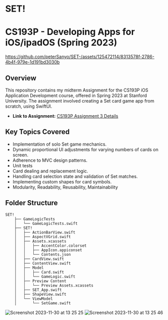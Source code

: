 # SET!
# CS193P - Developing Apps for iOS/ipadOS (Spring 2023)

https://github.com/peterSanyo/SET-/assets/125472114/8313578f-2786-4b4f-979e-1d191bd3030b

## Overview
This repository contains my midterm Assignment for the CS193P iOS Application Development course, 
offered in Spring 2023 at Stanford University. 
The assignment involved creating a Set card game app from scratch, using SwiftUI. 
- **Link to Assignment:** [CS193P Assignment 3 Details](https://cs193p.sites.stanford.edu/sites/g/files/sbiybj16636/files/media/file/a3_2.pdf)

## Key Topics Covered
- Implementation of solo Set game mechanics.
- Dynamic proportional UI adjustments for varying numbers of cards on screen.
- Adherence to MVC design patterns.
- Unit tests
- Card dealing and replacement logic.
- Handling card selection state and validation of Set matches.
- Implementing custom shapes for card symbols.
- Modularity, Readability, Reusability, Maintainability

## Folder Structure
```
SET!
    ├── GameLogicTests
    │   └── GameLogicTests.swift
    ├── SET!
    │   ├── ActionBarView.swift 
    │   ├── AspectVGrid.swift 
    │   ├── Assets.xcassets
    │   │   ├── AccentColor.colorset
    │   │   ├── AppIcon.appiconset
    │   │   └── Contents.json
    │   ├── CardView.swift
    │   ├── ContentView.swift
    │   ├── Model
    │   │   ├── Card.swift
    │   │   └── GameLogic.swift 
    │   ├── Preview Content
    │   │   └── Preview Assets.xcassets
    │   ├── SET_App.swift
    │   ├── ShapeView.swift
    │   └── ViewModel
    │       └── SetGame.swift 
```

![Screenshot 2023-11-30 at 13 25 25](https://github.com/peterSanyo/SET-/assets/125472114/520d7e13-d17a-44a7-9645-7abfade90d3c)
![Screenshot 2023-11-30 at 13 25 46](https://github.com/peterSanyo/SET-/assets/125472114/c1a787c2-7779-434b-aeb1-947627c1ac90)



